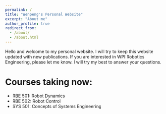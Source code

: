 ```yaml
---
permalink: /
title: "Wenpeng's Personal Website"
excerpt: "About me"
author_profile: true
redirect_from: 
  - /about/
  - /about.html
---
```


Hello and welcome to my personal website. I will try to keep this website updated with new publications. If you are interested in WPI Robotics Engineering, please let me know. I will try my best to answer your questions.

Courses taking now:
======
* RBE 501: Robot Dynamics
* RBE 502: Robot Control
* SYS 501: Concepts of Systems Engineering